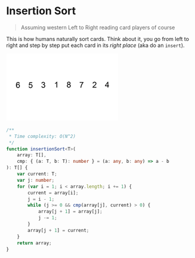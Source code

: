 # Insertion Sort

> Assuming western Left to Right reading card players of course

This is how humans naturally sort cards. Think about it, you go from left to right and step by step put each card in its *right place* (aka do an `insert`).

![insertion](./insertion.gif)

```ts
/**
 * Time complexity: O(N^2)
 */
function insertionSort<T>(
    array: T[],
    cmp: { (a: T, b: T): number } = (a: any, b: any) => a - b
): T[] {
    var current: T;
    var j: number;
    for (var i = 1; i < array.length; i += 1) {
        current = array[i];
        j = i - 1;
        while (j >= 0 && cmp(array[j], current) > 0) {
            array[j + 1] = array[j];
            j -= 1;
        }
        array[j + 1] = current;
    }
    return array;
}
```

